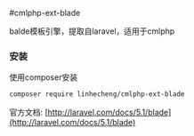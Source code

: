 #cmlphp-ext-blade

balde模板引擎，提取自laravel，适用于cmlphp

### 安装

使用composer安装

``` sh
composer require linhecheng/cmlphp-ext-blade
```


官方文档: [http://laravel.com/docs/5.1/blade](http://laravel.com/docs/5.1/blade)
